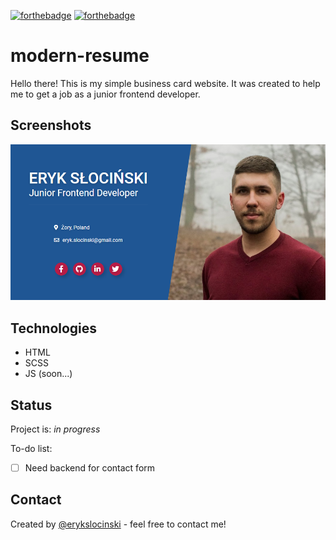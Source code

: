 [![forthebadge](https://forthebadge.com/images/badges/built-with-love.svg)](https://forthebadge.com) [![forthebadge](https://forthebadge.com/images/badges/gluten-free.svg)](https://forthebadge.com)

# modern-resume

Hello there! This is my simple business card website. It was created to help me to get a job as a junior frontend developer.

## Screenshots

![modern-resume screenshot](src/images/modern-resume-preview.png)

## Technologies

- HTML
- SCSS
- JS (soon...)

## Status

Project is: _in progress_

To-do list:

- [ ] Need backend for contact form

## Contact

Created by [@erykslocinski](mailto:eryk.slocinski@gmail.com) - feel free to contact me!
